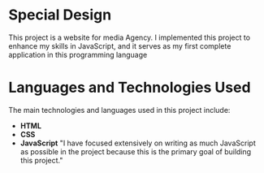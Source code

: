 # Special Design

This project is a website for media Agency. I implemented this project to enhance my skills in JavaScript, and it serves as my first complete application in this programming language

# Languages and Technologies Used

The main technologies and languages used in this project include:

- **HTML**
- **CSS**
- **JavaScript**
  "I have focused extensively on writing as much JavaScript as possible in the project because this is the primary goal of building this project."
